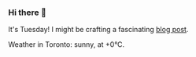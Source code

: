 ### Hi there :wave:

It's Tuesday! I might be crafting a fascinating [blog post](https://www.benjaminwuethrich.dev).

Weather in Toronto: sunny, at +0°C.
